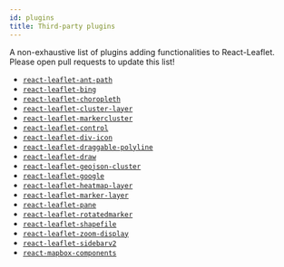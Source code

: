 ```yaml
---
id: plugins
title: Third-party plugins
---
```


A non-exhaustive list of plugins adding functionalities to React-Leaflet. Please
open pull requests to update this list!

* [`react-leaflet-ant-path`](https://www.npmjs.com/package/react-leaflet-ant-path)
* [`react-leaflet-bing`](https://www.npmjs.com/package/react-leaflet-bing)
* [`react-leaflet-choropleth`](https://www.npmjs.com/package/react-leaflet-choropleth)
* [`react-leaflet-cluster-layer`](https://www.npmjs.com/package/react-leaflet-cluster-layer)
* [`react-leaflet-markercluster`](https://www.npmjs.com/package/react-leaflet-markercluster)
* [`react-leaflet-control`](https://www.npmjs.com/package/react-leaflet-control)
* [`react-leaflet-div-icon`](https://www.npmjs.com/package/react-leaflet-div-icon)
* [`react-leaflet-draggable-polyline`](https://www.npmjs.com/package/react-leaflet-draggable-polyline)
* [`react-leaflet-draw`](https://www.npmjs.com/package/react-leaflet-draw)
* [`react-leaflet-geojson-cluster`](https://www.npmjs.com/package/react-leaflet-geojson-cluster)
* [`react-leaflet-google`](https://www.npmjs.com/package/react-leaflet-google)
* [`react-leaflet-heatmap-layer`](https://www.npmjs.com/package/react-leaflet-heatmap-layer)
* [`react-leaflet-marker-layer`](https://www.npmjs.com/package/react-leaflet-marker-layer)
* [`react-leaflet-pane`](https://www.npmjs.com/package/react-leaflet-pane)
* [`react-leaflet-rotatedmarker`](https://www.npmjs.com/package/react-leaflet-rotatedmarker)
* [`react-leaflet-shapefile`](https://www.npmjs.com/package/react-leaflet-shapefile)
* [`react-leaflet-zoom-display`](https://www.npmjs.com/package/react-leaflet-zoom-display)
* [`react-leaflet-sidebarv2`](https://www.npmjs.com/package/react-leaflet-sidebarv2)
* [`react-mapbox-components`](https://www.npmjs.com/package/react-mapbox-components)

